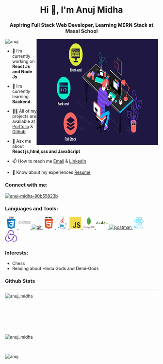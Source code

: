 <h1 align="center">Hi 👋, I'm Anuj  Midha</h1>
<h3 align="center">Aspiring Full Stack Web Developer, Learning MERN Stack at Masai School</h3>
<img align="right" alt="GIF" src="/image.gif" width="400px" height="350px"/>

<p align="left"> <img src="https://komarev.com/ghpvc/?username=anuj-midha247&label=Profile%20views&color=0e75b6&style=flat" alt="anuj" /> </p>

- 🔭 I’m currently working on **React Js and Node Js**

- 🌱 I’m currently learning **Backend.**

- 👨‍💻 All of my projects are available at [Portfolio](https://anuj-midha-portfolio.netlify.app/) & [Github](https://github.com/anuj-midha247)

- 💬 Ask me about **React js,html,css and JavaScript**

- 📫 How to reach me [Email](mailto:amidha96@gmail.com) & [LinkedIn](https://www.linkedin.com/in/anuj-midha-3875b1128/)

- 📄 Know about my experiences [Resume](https://drive.google.com/drive/folders/1FtYx7ZNV-5GRaIPQ50AHvbYsxjMXAUK5?usp=sharing)
  

<h3 align="left">Connect with me:</h3>
<p align="left">
<a href="https://www.linkedin.com/in/anuj-midha-3875b1128/" target="blank"><img align="center" src="https://raw.githubusercontent.com/rahuldkjain/github-profile-readme-generator/master/src/images/icons/Social/linked-in-alt.svg" alt="anuj-midha-80b55823b" height="30" width="40" /></a>
</p>

<h3 align="left">Languages and Tools:</h3>
<p align="left"> <a href="https://www.w3schools.com/css/" target="_blank" rel="noreferrer"> <img src="https://raw.githubusercontent.com/devicons/devicon/master/icons/css3/css3-original-wordmark.svg" alt="css3" width="40" height="40"/> </a> <a href="https://expressjs.com" target="_blank" rel="noreferrer"> <img src="https://raw.githubusercontent.com/devicons/devicon/master/icons/express/express-original-wordmark.svg" alt="express" width="40" height="40"/> </a> <a href="https://git-scm.com/" target="_blank" rel="noreferrer"> <img src="https://www.vectorlogo.zone/logos/git-scm/git-scm-icon.svg" alt="git" width="40" height="40"/> </a> <a href="https://www.w3.org/html/" target="_blank" rel="noreferrer"> <img src="https://raw.githubusercontent.com/devicons/devicon/master/icons/html5/html5-original-wordmark.svg" alt="html5" width="40" height="40"/> </a> <a href="https://www.java.com" target="_blank" rel="noreferrer"> <img src="https://raw.githubusercontent.com/devicons/devicon/master/icons/java/java-original.svg" alt="java" width="40" height="40"/> </a> <a href="https://developer.mozilla.org/en-US/docs/Web/JavaScript" target="_blank" rel="noreferrer"> <img src="https://raw.githubusercontent.com/devicons/devicon/master/icons/javascript/javascript-original.svg" alt="javascript" width="40" height="40"/> </a> <a href="https://www.mongodb.com/" target="_blank" rel="noreferrer"> <img src="https://raw.githubusercontent.com/devicons/devicon/master/icons/mongodb/mongodb-original-wordmark.svg" alt="mongodb" width="40" height="40"/> </a> <a href="https://nodejs.org" target="_blank" rel="noreferrer"> <img src="https://raw.githubusercontent.com/devicons/devicon/master/icons/nodejs/nodejs-original-wordmark.svg" alt="nodejs" width="40" height="40"/> </a> <a href="https://postman.com" target="_blank" rel="noreferrer"> <img src="https://www.vectorlogo.zone/logos/getpostman/getpostman-icon.svg" alt="postman" width="40" height="40"/> </a> <a href="https://reactjs.org/" target="_blank" rel="noreferrer"> <img src="https://raw.githubusercontent.com/devicons/devicon/master/icons/react/react-original-wordmark.svg" alt="react" width="40" height="40"/> </a> <a href="https://redux.js.org" target="_blank" rel="noreferrer"> <img src="https://raw.githubusercontent.com/devicons/devicon/master/icons/redux/redux-original.svg" alt="redux" width="40" height="40"/> </a> </p>
<h3 align="left">Interests:</h3>
<p align="left">
<ul>
<li>Chess</li>
<li>Reading about Hindu Gods and Demi-Gods</li>
</ul>
</p>
<h3 align="left">Github Stats</h3>
  <hr/>
<p><img align="left" src="https://github-readme-stats.vercel.app/api/top-langs?username=anuj-midha247&show_icons=true&locale=en&layout=compact" alt="anuj_midha" /></p>
<br/>
<br/>
<br/>
<br/>
<br/>
<br/>
<br/>

<p><img align="center" src="https://github-readme-stats.vercel.app/api?username=anuj-midha247&show_icons=true&locale=en" alt="anuj_midha" /></p>
  <br/>

<p><img align="center" src="https://github-readme-streak-stats.herokuapp.com/?user=anuj-midha247&" alt="anuj" /></p>